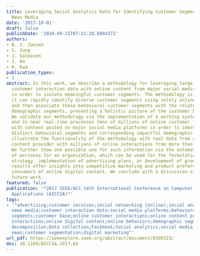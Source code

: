 ```yaml
---
title: Leveraging Social Analytics Data for Identifying Customer Segments for Online
  News Media
date: '2017-10-01'
draft: false
publishDate: '2020-09-21T07:21:28.888437Z'
authors:
- B. J. Jansen
- S. Jung
- J. Salminen
- J. An
- H. Kwa
publication_types:
- 1
abstract: In this work, we describe a methodology for leveraging large amounts of
  customer interaction data with online content from major social media platforms
  in order to isolate meaningful customer segments. The methodology is robust in that
  it can rapidly identify diverse customer segments using solely online behaviors
  and then associate these behavioral customer segments with the related distinct
  demographic segments, presenting a holistic picture of the customer base of an organization.
  We validate our methodology via the implementation of a working system that rapidly
  and in near real-time processes tens of millions of online customer interactions
  with content posted on major social media platforms in order to identify both the
  distinct behavioral segments and corresponding impactful demographic segments. We
  illustrate the functionality of the methodology with real data from a major online
  content provider with millions of online interactions from more than thirty countries.
  We further show one possible use for such information via the automatic generation
  of personas for an organization, which can be used for the formulation of marketing
  strategy, implementation of advertising plans, or development of products. The research
  results offer insights into competitive marketing and product preferences for the
  consumers of online digital content. We conclude with a discussion of areas for
  future work.
featured: false
publication: '*2017 IEEE/ACS 14th International Conference on Computer Systems and
  Applications (AICCSA)*'
tags:
- '"advertising;customer services;social networking (online);social analytics data;online
  news media;customer interaction data;social media platforms;behavioral customer
  segments;customer base;online customer interactions;online content provider;online
  interactions;online digital content;online behaviors;demographic segments;YouTube;Organizations;Media;Matrix
  decomposition;Data collection;Facebook;Social analytics;social media;web analytics;online
  news;customer segmentation;digital marketing"'
url_pdf: https://ieeexplore.ieee.org/abstract/document/8308323/
doi: 10.1109/AICCSA.2017.64
---
```


